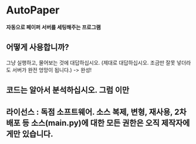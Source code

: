 # AutoPaper
**자동으로 페이퍼 서버를 세팅해주는 프로그램**

## 어떻게 사용합니까?
그냥 실행하고, 물어보는 것에 대답하십시오.
(제대로 대답하십시오. 조금만 잘못 넣더라도 서버가 완전 엉망이 됩니다.) -> 완성!

## 코드는 알아서 분석하십시오. 그럼 이만

## 라이선스 : 독점 소프트웨어. 소스 복제, 변형, 재사용, 2차 배포 등 소스(main.py)에 대한 모든 권한은 오직 제작자에게만 있습니다.